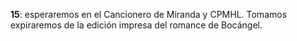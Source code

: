 **15**: esperaremos en el Cancionero de Miranda y CPMHL. Tomamos expiraremos de la edición impresa del romance de Bocángel.